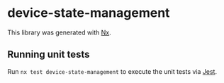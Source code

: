 # device-state-management

This library was generated with [Nx](https://nx.dev).

## Running unit tests

Run `nx test device-state-management` to execute the unit tests via [Jest](https://jestjs.io).
